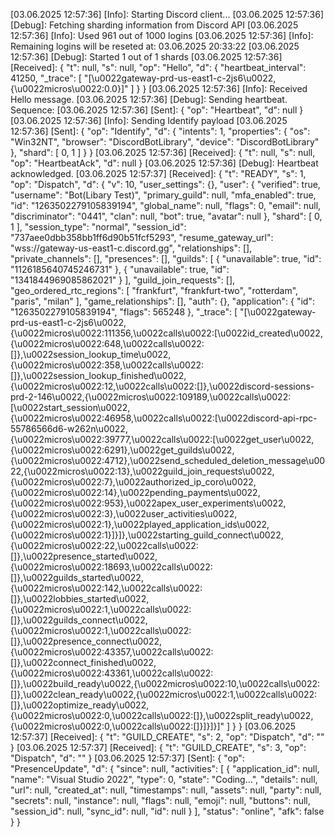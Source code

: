 [03.06.2025 12:57:36] [Info]: Starting Discord client...
[03.06.2025 12:57:36] [Debug]: Fetching sharding information from Discord API
[03.06.2025 12:57:36] [Info]: Used 961 out of 1000 logins
[03.06.2025 12:57:36] [Info]: Remaining logins will be reseted at: 03.06.2025 20:33:22
[03.06.2025 12:57:36] [Debug]: Started 1 out of 1 shards
[03.06.2025 12:57:36] [Received]: {
  "t": null,
  "s": null,
  "op": "Hello",
  "d": {
    "heartbeat_interval": 41250,
    "_trace": [
      "[\u0022gateway-prd-us-east1-c-2js6\u0022,{\u0022micros\u0022:0.0}]"
    ]
  }
}
[03.06.2025 12:57:36] [Info]: Received Hello message.
[03.06.2025 12:57:36] [Debug]: Sending heartbeat. Sequence: 
[03.06.2025 12:57:36] [Sent]: {
  "op": "Heartbeat",
  "d": null
}
[03.06.2025 12:57:36] [Info]: Sending Identify payload
[03.06.2025 12:57:36] [Sent]: {
  "op": "Identify",
  "d": {
    "intents": 1,
    "properties": {
      "os": "Win32NT",
      "browser": "DiscordBotLibrary",
      "device": "DiscordBotLibrary"
    },
    "shard": [
      0,
      1
    ]
  }
}
[03.06.2025 12:57:36] [Received]: {
  "t": null,
  "s": null,
  "op": "HeartbeatAck",
  "d": null
}
[03.06.2025 12:57:36] [Debug]: Heartbeat acknowledged.
[03.06.2025 12:57:37] [Received]: {
  "t": "READY",
  "s": 1,
  "op": "Dispatch",
  "d": {
    "v": 10,
    "user_settings": {},
    "user": {
      "verified": true,
      "username": "Bot(Libary Test)",
      "primary_guild": null,
      "mfa_enabled": true,
      "id": "1263502279105839194",
      "global_name": null,
      "flags": 0,
      "email": null,
      "discriminator": "0441",
      "clan": null,
      "bot": true,
      "avatar": null
    },
    "shard": [
      0,
      1
    ],
    "session_type": "normal",
    "session_id": "737aee0dbb358bb1ff6d90b51fcf5293",
    "resume_gateway_url": "wss://gateway-us-east1-c.discord.gg",
    "relationships": [],
    "private_channels": [],
    "presences": [],
    "guilds": [
      {
        "unavailable": true,
        "id": "1126185640745246731"
      },
      {
        "unavailable": true,
        "id": "1341844969085862021"
      }
    ],
    "guild_join_requests": [],
    "geo_ordered_rtc_regions": [
      "frankfurt",
      "frankfurt-two",
      "rotterdam",
      "paris",
      "milan"
    ],
    "game_relationships": [],
    "auth": {},
    "application": {
      "id": "1263502279105839194",
      "flags": 565248
    },
    "_trace": [
      "[\u0022gateway-prd-us-east1-c-2js6\u0022,{\u0022micros\u0022:111356,\u0022calls\u0022:[\u0022id_created\u0022,{\u0022micros\u0022:648,\u0022calls\u0022:[]},\u0022session_lookup_time\u0022,{\u0022micros\u0022:358,\u0022calls\u0022:[]},\u0022session_lookup_finished\u0022,{\u0022micros\u0022:12,\u0022calls\u0022:[]},\u0022discord-sessions-prd-2-146\u0022,{\u0022micros\u0022:109189,\u0022calls\u0022:[\u0022start_session\u0022,{\u0022micros\u0022:46958,\u0022calls\u0022:[\u0022discord-api-rpc-55786566d6-w262n\u0022,{\u0022micros\u0022:39777,\u0022calls\u0022:[\u0022get_user\u0022,{\u0022micros\u0022:6291},\u0022get_guilds\u0022,{\u0022micros\u0022:4712},\u0022send_scheduled_deletion_message\u0022,{\u0022micros\u0022:13},\u0022guild_join_requests\u0022,{\u0022micros\u0022:7},\u0022authorized_ip_coro\u0022,{\u0022micros\u0022:14},\u0022pending_payments\u0022,{\u0022micros\u0022:953},\u0022apex_user_experiments\u0022,{\u0022micros\u0022:3},\u0022user_activities\u0022,{\u0022micros\u0022:1},\u0022played_application_ids\u0022,{\u0022micros\u0022:1}]}]},\u0022starting_guild_connect\u0022,{\u0022micros\u0022:22,\u0022calls\u0022:[]},\u0022presence_started\u0022,{\u0022micros\u0022:18693,\u0022calls\u0022:[]},\u0022guilds_started\u0022,{\u0022micros\u0022:142,\u0022calls\u0022:[]},\u0022lobbies_started\u0022,{\u0022micros\u0022:1,\u0022calls\u0022:[]},\u0022guilds_connect\u0022,{\u0022micros\u0022:1,\u0022calls\u0022:[]},\u0022presence_connect\u0022,{\u0022micros\u0022:43357,\u0022calls\u0022:[]},\u0022connect_finished\u0022,{\u0022micros\u0022:43361,\u0022calls\u0022:[]},\u0022build_ready\u0022,{\u0022micros\u0022:10,\u0022calls\u0022:[]},\u0022clean_ready\u0022,{\u0022micros\u0022:1,\u0022calls\u0022:[]},\u0022optimize_ready\u0022,{\u0022micros\u0022:0,\u0022calls\u0022:[]},\u0022split_ready\u0022,{\u0022micros\u0022:0,\u0022calls\u0022:[]}]}]}]"
    ]
  }
}
[03.06.2025 12:57:37] [Received]: {
  "t": "GUILD_CREATE",
  "s": 2,
  "op": "Dispatch",
  "d": ""
}
[03.06.2025 12:57:37] [Received]: {
  "t": "GUILD_CREATE",
  "s": 3,
  "op": "Dispatch",
  "d": ""
}
[03.06.2025 12:57:37] [Sent]: {
  "op": "PresenceUpdate",
  "d": {
    "since": null,
    "activities": [
      {
        "application_id": null,
        "name": "Visual Studio 2022",
        "type": 0,
        "state": "Coding...",
        "details": null,
        "url": null,
        "created_at": null,
        "timestamps": null,
        "assets": null,
        "party": null,
        "secrets": null,
        "instance": null,
        "flags": null,
        "emoji": null,
        "buttons": null,
        "session_id": null,
        "sync_id": null,
        "id": null
      }
    ],
    "status": "online",
    "afk": false
  }
}
